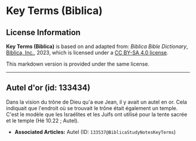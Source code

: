 # Key Terms (Biblica)

## License Information

**Key Terms (Biblica)** is based on and adapted from: _Biblica Bible Dictionary_, [Biblica, Inc.](https://www.biblica.com/), 2023, which is licensed under a [CC BY-SA 4.0 license](https://creativecommons.org/licenses/by-sa/4.0/legalcode.en).

This markdown version is provided under the same license.



--------------------------------

## Autel d'or (id: 133434)

Dans la vision du trône de Dieu qu'a eue Jean, il y avait un autel en or. Cela indiquait que l'endroit où se trouvait le trône était également un temple. C'est le modèle que les Israélites et les Juifs ont utilisé pour la tente sacrée et le temple (Hé 10\.22 ; Autel).

* **Associated Articles:** Autel (ID: `133537@BiblicaStudyNotesKeyTerms`)

